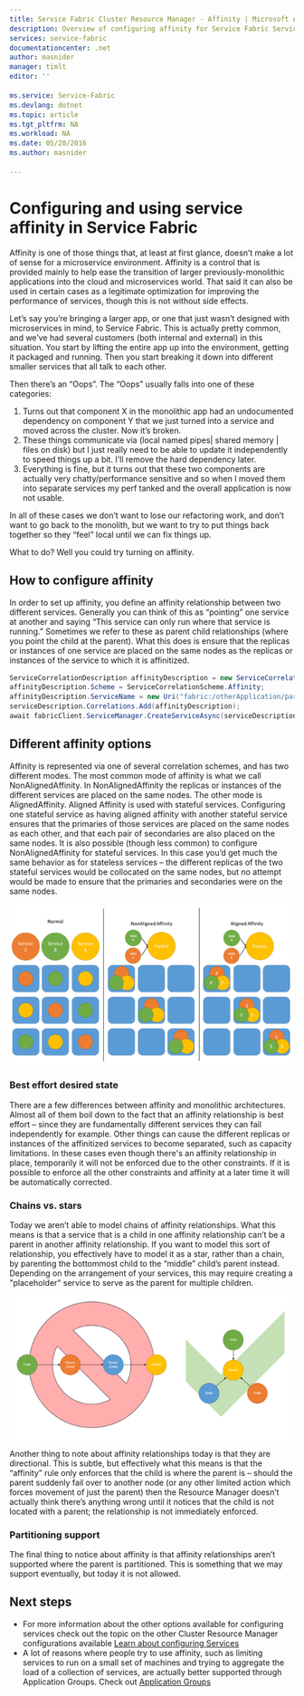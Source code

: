 ```yaml
---
title: Service Fabric Cluster Resource Manager - Affinity | Microsoft Azure
description: Overview of configuring affinity for Service Fabric Services
services: service-fabric
documentationcenter: .net
author: masnider
manager: timlt
editor: ''

ms.service: Service-Fabric
ms.devlang: dotnet
ms.topic: article
ms.tgt_pltfrm: NA
ms.workload: NA
ms.date: 05/20/2016
ms.author: masnider

---
```

# Configuring and using service affinity in Service Fabric
Affinity is one of those things that, at least at first glance, doesn’t make a lot of sense for a microservice environment. Affinity is a control that is provided mainly to help ease the transition of larger previously-monolithic applications into the cloud and microservices world. That said it can also be used in certain cases as a legitimate optimization for improving the performance of services, though this is not without side effects.

Let’s say you’re bringing a larger app, or one that just wasn’t designed with microservices in mind, to Service Fabric. This is actually pretty common, and we’ve had several customers (both internal and external) in this situation. You start by lifting the entire app up into the environment, getting it packaged and running. Then you start breaking it down into different smaller services that all talk to each other.

Then there’s an “Oops”. The “Oops” usually falls into one of these categories:

1. Turns out that component X in the monolithic app had an undocumented dependency on component Y that we just turned into a service and moved across the cluster. Now it’s broken.
2. These things communicate via (local named pipes| shared memory | files on disk) but I just really need to be able to update it independently to speed things up a bit. I'll remove the hard dependency later.
3. Everything is fine, but it turns out that these two components are actually very chatty/performance sensitive and so when I moved them into separate services my perf tanked and the overall application is now not usable.

In all of these cases we don’t want to lose our refactoring work, and don’t want to go back to the monolith, but we want to try to put things back together so they “feel” local until we can fix things up.

What to do? Well you could try turning on affinity.

## How to configure affinity
In order to set up affinity, you define an affinity relationship between two different services. Generally you can think of this as “pointing” one service at another and saying “This service can only run where that service is running.” Sometimes we refer to these as parent child relationships (where you point the child at the parent). What this does is ensure that the replicas or instances of one service are placed on the same nodes as the replicas or instances of the service to which it is affinitized.

``` csharp
ServiceCorrelationDescription affinityDescription = new ServiceCorrelationDescription();
affinityDescription.Scheme = ServiceCorrelationScheme.Affinity;
affinityDescription.ServiceName = new Uri("fabric:/otherApplication/parentService");
serviceDescription.Correlations.Add(affinityDescription);
await fabricClient.ServiceManager.CreateServiceAsync(serviceDescription);
```

## Different affinity options
Affinity is represented via one of several correlation schemes, and has two different modes. The most common mode of affinity is what we call NonAlignedAffinity. In NonAlignedAffinity the replicas or instances of the different services are placed on the same nodes. The other mode is AlignedAffinity. Aligned Affinity is used with stateful services. Configuring one stateful service as having aligned affinity with another stateful service ensures that the primaries of those services are placed on the same nodes as each other, and that each pair of secondaries are also placed on the same nodes. It is also possible (though less common) to configure NonAlignedAffinity for stateful services. In this case you’d get much the same behavior as for stateless services – the different replicas of the two stateful services would be collocated on the same nodes, but no attempt would be made to ensure that the primaries and secondaries were on the same nodes.

![Affinity Modes and Their Effects](./media/service-fabric-cluster-resource-manager-advanced-placement-rules-affinity/cluster-resrouce-manager-affinity-modes.png)

### Best effort desired state
There are a few differences between affinity and monolithic architectures. Almost all of them boil down to the fact that an affinity relationship is best effort – since they are fundamentally different services they can fail independently for example. Other things can cause the different replicas or instances of the affinitized services to become separated, such as capacity limitations. In these cases even though there's an affinity relationship in place, temporarily it will not be enforced due to the other constraints. If it is possible to enforce all the other constraints and affinity at a later time it will be automatically corrected.  

### Chains vs. stars
Today we aren’t able to model chains of affinity relationships. What this means is that a service that is a child in one affinity relationship can’t be a parent in another affinity relationship. If you want to model this sort of relationship, you effectively have to model it as a star, rather than a chain, by parenting the bottommost child to the “middle” child’s parent instead. Depending on the arrangement of your services, this may require creating a "placeholder" service to serve as the parent for multiple children.

![Chains vs. Stars in the Context of Affinity Relationships](./media/service-fabric-cluster-resource-manager-advanced-placement-rules-affinity/cluster-resource-manager-chains-vs-stars.png)

Another thing to note about affinity relationships today is that they are directional. This is subtle, but effectively what this means is that the “affinity” rule only enforces that the child is where the parent is – should the parent suddenly fail over to another node (or any other limited action which forces movement of just the parent) then the Resource Manager doesn’t actually think there’s anything wrong until it notices that the child is not located with a parent; the relationship is not immediately enforced.

### Partitioning support
The final thing to notice about affinity is that affinity relationships aren’t supported where the parent is partitioned. This is something that we may support eventually, but today it is not allowed.

## Next steps
* For more information about the other options available for configuring services check out the topic on the other Cluster Resource Manager configurations available [Learn about configuring Services](service-fabric-cluster-resource-manager-configure-services.md)
* A lot of reasons where people try to use affinity, such as limiting services to run on a small set of machines and trying to aggregate the load of a collection of services, are actually better supported through Application Groups. Check out [Application Groups](service-fabric-cluster-resource-manager-application-groups.md)

[Image1]:./media/service-fabric-cluster-resource-manager-advanced-placement-rules-affinity/cluster-resrouce-manager-affinity-modes.png
[Image2]:./media/service-fabric-cluster-resource-manager-advanced-placement-rules-affinity/cluster-resource-manager-chains-vs-stars.png
